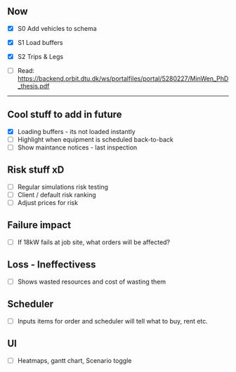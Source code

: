## Now
- [x] S0 Add vehicles to schema
- [x] S1 Load buffers
- [x] S2 Trips & Legs

- [ ] Read: https://backend.orbit.dtu.dk/ws/portalfiles/portal/5280227/MinWen_PhD_thesis.pdf

---

## Cool stuff to add in future
- [x] Loading buffers - its not loaded instantly
- [ ] Highlight when equipment is scheduled back-to-back
- [ ] Show maintance notices - last inspection

## Risk stuff xD
- [ ] Regular simulations risk testing
- [ ] Client / default risk ranking
- [ ] Adjust prices for risk

## Failure impact
- [ ] If 18kW fails at job site, what orders will be affected?

## Loss - Ineffectivess
- [ ] Shows wasted resources and cost of wasting them

## Scheduler
- [ ] Inputs items for order and scheduler will tell what to buy, rent etc.

## UI
- [ ] Heatmaps, gantt chart, Scenario toggle
